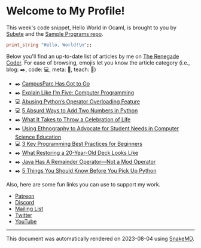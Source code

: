 # Welcome to My Profile!

This week's code snippet, Hello World in Ocaml, is brought to you by [Subete](https://subete.jeremygrifski.com/en/latest/) and the [Sample Programs repo](https://sampleprograms.io/).

```Ocaml
print_string "Hello, World!\n";;
```

Below you'll find an up-to-date list of articles by me on [The Renegade Coder](https://therenegadecoder.com). For ease of browsing, emojis let you know the article category (i.e., blog: :black_nib:, code: :computer:, meta: :thought_balloon:, teach: :apple:)

- :black_nib: [CampusParc Has Got to Go](https://therenegadecoder.com/blog/campusparc-has-got-to-go/)
- :black_nib: [Explain Like I’m Five: Computer Programming](https://therenegadecoder.com/blog/explain-like-im-five-computer-programming/)
- :computer: [Abusing Python’s Operator Overloading Feature](https://therenegadecoder.com/code/abusing-pythons-operator-overloading-feature/)
- :computer: [5 Absurd Ways to Add Two Numbers in Python](https://therenegadecoder.com/code/5-absurd-ways-to-add-two-numbers-in-python/)
- :black_nib: [What It Takes to Throw a Celebration of Life](https://therenegadecoder.com/blog/what-it-takes-to-throw-a-celebration-of-life/)
- :black_nib: [Using Ethnography to Advocate for Student Needs in Computer Science Education](https://therenegadecoder.com/blog/using-ethnography-to-advocate-for-student-needs-in-computer-science-education/)
- :computer: [3 Key Programming Best Practices for Beginners](https://therenegadecoder.com/code/programming-best-practices-for-beginners/)
- :black_nib: [What Restoring a 20-Year-Old Deck Looks Like](https://therenegadecoder.com/blog/what-refreshing-a-20-year-old-deck-looks-like/)
- :black_nib: [Java Has A Remainder Operator—Not a Mod Operator](https://therenegadecoder.com/blog/java-has-a-remainder-operator-not-a-mod-operator/)
- :black_nib: [5 Things You Should Know Before You Pick Up Python](https://therenegadecoder.com/blog/things-you-should-know-before-you-pick-up-python/)

Also, here are some fun links you can use to support my work.

- [Patreon](https://www.patreon.com/TheRenegadeCoder)
- [Discord](https://discord.gg/Jhmtj7Z)
- [Mailing List](https://therenegadecoder.com/about/newsletter)
- [Twitter](https://twitter.com/RenegadeCoder94)
- [YouTube](https://www.youtube.com/channel/UCpyoVwOqYRlSAEUPEn7P9hw)

***

This document was automatically rendered on 2023-08-04 using [SnakeMD](https://www.snakemd.io).